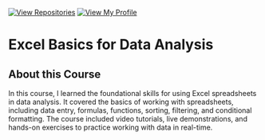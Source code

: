 [![View Repositories](https://img.shields.io/badge/View-My_Repositories-blue?logo=GitHub)](https://github.com/Yulia-Momotyuk?tab=repositories)
[![View My Profile](https://img.shields.io/badge/View-My_Profile-green?logo=GitHub)](https://github.com/Yulia-Momotyuk)
# Excel Basics for Data Analysis 

## About this Course
In this course, I learned the foundational skills for using Excel spreadsheets in data analysis. It covered the basics of working with spreadsheets, including data entry, formulas, functions, sorting, filtering, and conditional formatting. The course included video tutorials, live demonstrations, and hands-on exercises to practice working with data in real-time.

